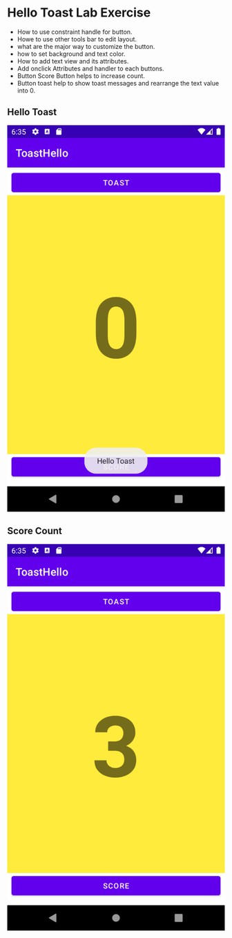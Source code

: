 # Hello Toast Lab Exercise
- How to use constraint handle for button.
- Howe to use other tools bar to edit layout.
- what are the major way to customize the button.
- how to set background and text color.
- How to add text view and its attributes.
- Add onclick Attributes and handler to each buttons.
- Button Score Button helps to increase count.
- Button toast help to show toast messages and rearrange the text value into 0.

## Hello Toast
![alt text](toastHello.png)

## Score Count
![alt text](scoreToast.png)

